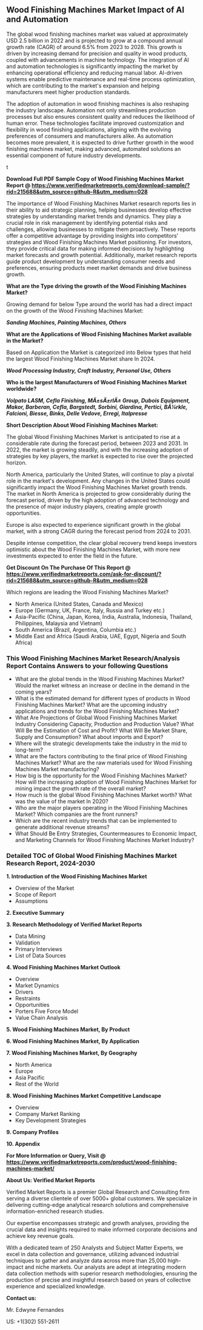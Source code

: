 <h2>Wood Finishing Machines Market Impact of AI and Automation</h2><p>The global wood finishing machines market was valued at approximately USD 2.5 billion in 2022 and is projected to grow at a compound annual growth rate (CAGR) of around 6.5% from 2023 to 2028. This growth is driven by increasing demand for precision and quality in wood products, coupled with advancements in machine technology. The integration of AI and automation technologies is significantly impacting the market by enhancing operational efficiency and reducing manual labor. AI-driven systems enable predictive maintenance and real-time process optimization, which are contributing to the market's expansion and helping manufacturers meet higher production standards.</p><p>The adoption of automation in wood finishing machines is also reshaping the industry landscape. Automation not only streamlines production processes but also ensures consistent quality and reduces the likelihood of human error. These technologies facilitate improved customization and flexibility in wood finishing applications, aligning with the evolving preferences of consumers and manufacturers alike. As automation becomes more prevalent, it is expected to drive further growth in the wood finishing machines market, making advanced, automated solutions an essential component of future industry developments.</p>t</p><p id="" class=""><strong>Download Full PDF Sample Copy of Wood Finishing Machines Market Report @ <a href="https://www.verifiedmarketreports.com/download-sample/?rid=215688&utm_source=github-R&utm_medium=028" target="_blank">https://www.verifiedmarketreports.com/download-sample/?rid=215688&utm_source=github-R&utm_medium=028</a></strong></p><p>The importance of&nbsp;Wood Finishing Machines Market research reports lies in their ability to aid strategic planning, helping businesses develop effective strategies by understanding market trends and dynamics. They play a crucial role in risk management by identifying potential risks and challenges, allowing businesses to mitigate them proactively. These reports offer a competitive advantage by providing insights into competitors' strategies and Wood Finishing Machines Market positioning. For investors, they provide critical data for making informed decisions by highlighting market forecasts and growth potential. Additionally, market research reports guide product development by understanding consumer needs and preferences, ensuring products meet market demands and drive business growth.</p><p><strong>What are the&nbsp;Type driving the growth of the Wood Finishing Machines Market?</strong></p><p id="" class="">Growing demand for below Type around the world has had a direct impact on the growth of the Wood Finishing Machines Market:</p><em><strong>Sanding Machines, Painting Machines, Others</strong></em></p><strong>What are the&nbsp;Applications&nbsp;of Wood Finishing Machines Market available in the Market?</strong></p><p id="" class="">Based on Application the Market is categorized into Below types that held the largest Wood Finishing Machines Market share In 2024.</p><em><strong>Wood Processing Industry, Craft Industry, Personal Use, Others</strong></em></p><strong>Who is the largest Manufacturers of Wood Finishing Machines Market worldwide?</strong></p><p><em><strong>Volpato LASM, Cefla Finishing, MÄ±sÄ±rlÄ± Group, Dubois Equipment, Makor, Barberan, Cefla, Bargstedt, Sorbini, Giardina, Pertici, BÃ¼rkle, Falcioni, Biesse, Binks, Delle Vedove, Erregi, Italpresse</strong></em></p><p id="" class=""><strong>Short Description About Wood Finishing Machines Market:</strong></p><p>The global Wood Finishing Machines Market is anticipated to rise at a considerable rate during the forecast period, between 2023 and 2031. In 2022, the market is growing steadily, and with the increasing adoption of strategies by key players, the market is expected to rise over the projected horizon.</p><p>North America, particularly the United States, will continue to play a pivotal role in the market's development. Any changes in the United States could significantly impact the Wood Finishing Machines Market growth trends. The market in North America is projected to grow considerably during the forecast period, driven by the high adoption of advanced technology and the presence of major industry players, creating ample growth opportunities.</p><p>Europe is also expected to experience significant growth in the global market, with a strong CAGR during the forecast period from 2024 to 2031.</p><p>Despite intense competition, the clear global recovery trend keeps investors optimistic about the Wood Finishing Machines Market, with more new investments expected to enter the field in the future.</p><p id="" class=""><strong>Get Discount On The Purchase Of This Report @ <a href="https://www.verifiedmarketreports.com/ask-for-discount/?rid=215688&utm_source=github-R&utm_medium=028" target="_blank">https://www.verifiedmarketreports.com/ask-for-discount/?rid=215688&utm_source=github-R&utm_medium=028</a></strong></p>Which regions are leading the Wood Finishing Machines Market?</p><ul><li>North America (United States, Canada and Mexico)</li><li>Europe (Germany, UK, France, Italy, Russia and Turkey etc.)</li><li>Asia-Pacific (China, Japan, Korea, India, Australia, Indonesia, Thailand, Philippines, Malaysia and Vietnam)</li><li>South America (Brazil, Argentina, Columbia etc.)</li><li>Middle East and Africa (Saudi Arabia, UAE, Egypt, Nigeria and South Africa)</li></ul><h3 id="" class="">This Wood Finishing Machines Market Research/Analysis Report Contains Answers to your following Questions</h3><ul><li>What are the global trends in the Wood Finishing Machines Market? Would the market witness an increase or decline in the demand in the coming years?</li><li>What is the estimated demand for different types of products in Wood Finishing Machines Market? What are the upcoming industry applications and trends for the Wood Finishing Machines Market?</li><li>What Are Projections of Global Wood Finishing Machines Market Industry Considering Capacity, Production and Production Value? What Will Be the Estimation of Cost and Profit? What Will Be Market Share, Supply and Consumption? What about imports and Export?</li><li>Where will the strategic developments take the industry in the mid to long-term?</li><li>What are the factors contributing to the final price of Wood Finishing Machines Market? What are the raw materials used for Wood Finishing Machines Market manufacturing?</li><li>How big is the opportunity for the Wood Finishing Machines Market? How will the increasing adoption of Wood Finishing Machines Market for mining impact the growth rate of the overall market?</li><li>How much is the global Wood Finishing Machines Market worth? What was the value of the market In 2020?</li><li>Who are the major players operating in the Wood Finishing Machines Market? Which companies are the front runners?</li><li>Which are the recent industry trends that can be implemented to generate additional revenue streams?</li><li>What Should Be Entry Strategies, Countermeasures to Economic Impact, and Marketing Channels for Wood Finishing Machines Market Industry?</li></ul><h3 id="" class="">Detailed TOC of Global Wood Finishing Machines Market Research Report, 2024-2030</h3><p id="" class=""><strong>1. Introduction of the Wood Finishing Machines Market</strong></p><ul><li>Overview of the Market</li><li>Scope of Report</li><li>Assumptions</li></ul><p id="" class=""><strong>2. Executive Summary</strong></p><p id="" class=""><strong>3. Research Methodology of Verified Market Reports</strong></p><ul><li>Data Mining</li><li>Validation</li><li>Primary Interviews</li><li>List of Data Sources</li></ul><p id="" class=""><strong>4. Wood Finishing Machines Market Outlook</strong></p><ul><li>Overview</li><li>Market Dynamics</li><li>Drivers</li><li>Restraints</li><li>Opportunities</li><li>Porters Five Force Model</li><li>Value Chain Analysis</li></ul><p id="" class=""><strong>5. Wood Finishing Machines Market, By Product</strong></p><p id="" class=""><strong>6. Wood Finishing Machines Market, By Application</strong></p><p id="" class=""><strong>7. Wood Finishing Machines Market, By Geography</strong></p><ul><li>North America</li><li>Europe</li><li>Asia Pacific</li><li>Rest of the World</li></ul><p id="" class=""><strong>8. Wood Finishing Machines Market Competitive Landscape</strong></p><ul><li>Overview</li><li>Company Market Ranking</li><li>Key Development Strategies</li></ul><p id="" class=""><strong>9. Company Profiles</strong></p><p id="" class=""><strong>10. Appendix</strong></p><p id="" class=""><strong>For More Information or Query, Visit @ <a href="https://www.verifiedmarketreports.com/product/wood-finishing-machines-market/" target="_blank">https://www.verifiedmarketreports.com/product/wood-finishing-machines-market/</a></strong></p><p id="" class=""><strong>About Us: Verified Market Reports</strong></p><p id="" class="">Verified Market Reports is a premier Global Research and Consulting firm serving a diverse clientele of over 5000+ global customers. We specialize in delivering cutting-edge analytical research solutions and comprehensive information-enriched research studies.</p><p id="" class="">Our expertise encompasses strategic and growth analyses, providing the crucial data and insights required to make informed corporate decisions and achieve key revenue goals.</p><p id="" class="">With a dedicated team of 250 Analysts and Subject Matter Experts, we excel in data collection and governance, utilizing advanced industrial techniques to gather and analyze data across more than 25,000 high-impact and niche markets. Our analysts are adept at integrating modern data collection methods with superior research methodologies, ensuring the production of precise and insightful research based on years of collective experience and specialized knowledge.</p><p id="" class=""><strong>Contact us:</strong></p><p id="" class="">Mr. Edwyne Fernandes</p><p id="" class="">US: +1(302) 551-2611</p>